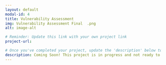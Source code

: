 ```yaml
---
layout: default
modal-id: 4
title: Vulnerability Assessment
img: Vulnerability Assessment Final  .png
alt: image-alt

# Reminder: Update this link with your own project link
project-url: 

# Once you've completed your project, update the 'description' below to this one: Created a comprehensive vulnerability assessment for an open public database server, analyzing risk factors and proposing security enhancements in line with NIST SP 800-30 to mitigate potential threats and safeguard business operations.
description: Coming Soon! This project is in progress and not ready to be published just yet. Please contact me if you'd like a sneak peek. Otherwise, stay tuned!
---
```

